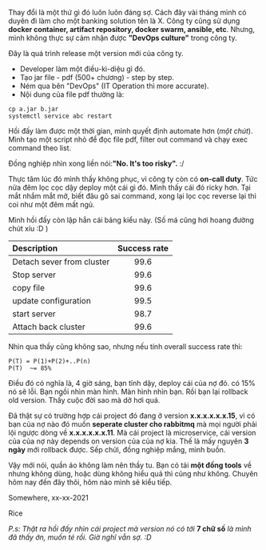 Thay đổi là một thứ gì đó luôn luôn đáng sợ. Cách đây vài tháng mình có duyên đi làm cho một banking solution tên là X. Công ty cũng sử dụng **docker container, artifact repository, docker swarm, ansible, etc**. Nhưng, mình không thực sự cảm nhận được **"DevOps culture"** trong công ty.

Đây là quá trình release một version mới của công ty.

- Developer làm một điều-kì-diệu gì đó.
- Tạo jar file - pdf (500+ chương) - step by step.
- Ném qua bên "DevOps" (IT Operation thì more accurate).
- Nội dung của file pdf thường là:

```
cp a.jar b.jar
systemctl service abc restart
```

Hồi đấy làm được một thời gian, mình quyết định automate hơn (*một chút*). Mình tạo một script nhỏ để đọc file pdf, filter out command và chạy exec command theo list.

Đồng nghiệp nhìn xong liền nói:**"No. It's too risky".** :/

Thực tâm lúc đó mình thấy không phục, vì công ty còn có **on-call duty**. Tức nửa đêm lọc cọc dậy deploy một cái gì đó. Mình thấy cái đó ricky hơn. Tại mắt nhắm mắt mở, biết đâu gõ sai command, xong lại lọc cọc reverse lại thì coi như một đêm mất ngủ.

Mình hồi đấy còn lập hẳn cái bảng kiểu này. (Số má cũng hơi hoang đường chút xíu :D )

| Description| Success rate |
|:-----|:--------:|
| Detach sever from cluster   | 99.6 |
| Stop server  |  99.6  | 
| copy file  | 99.6 |
| update configuration  | 99.5 |
| start server |    98.7 |
| Attach back cluster  | 99.6 |

Nhìn qua thấy cũng không sao, nhưng nếu tính overall success rate thì:
```
P(T) = P(1)+P(2)+..P(n)
P(T)  ~= 85%
```

Điều đó có nghĩa là, 4 giờ sáng, bạn tỉnh dậy, deploy cái của nợ đó. có 15% nó sẽ lỗi. Bạn ngồi nhìn màn hình. Màn hình nhìn bạn. Rồi bạn lại rollback old version. Thấy cuộc đời sao mà dở hơi quá.

Đã thật sự có trường hợp cái project đó đang ở version **x.x.x.x.x.x.15**, vì có bạn của nợ nào đó muốn **seperate cluster cho rabbitmq** mà mọi người phải lội ngược dòng về **x.x.x.x.x.x.11**. Mà cái project là microservice, cái version của của nợ này depends on version của của nợ kia. Thế là mấy nguyên **3 ngày** mới rollback được. Sếp chửi, đồng nghiệp mắng, mình buồn.

Vậy mới nói, quần áo không làm nên thầy tu. Bạn có tải **một đống tools** về nhưng không dùng, hoặc dùng không hiểu quả thì cũng như không. Chuyên hôm nay đến đây thôi, hôm nào mình sẽ kiểu tiếp.

Somewhere, xx-xx-2021

Rice

*P.s: Thật ra hồi đấy nhìn cái project mà version nó có tới*  **7 chữ số** *là mình đã thấy ớn, muốn té rồi. Giờ nghĩ vẫn sợ. :D*